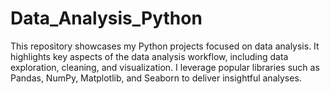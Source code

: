 # Data_Analysis_Python

This repository showcases my Python projects focused on data analysis. It highlights key aspects of the data analysis workflow, including data exploration, cleaning, and visualization. I leverage popular libraries such as Pandas, NumPy, Matplotlib, and Seaborn to deliver insightful  analyses.
